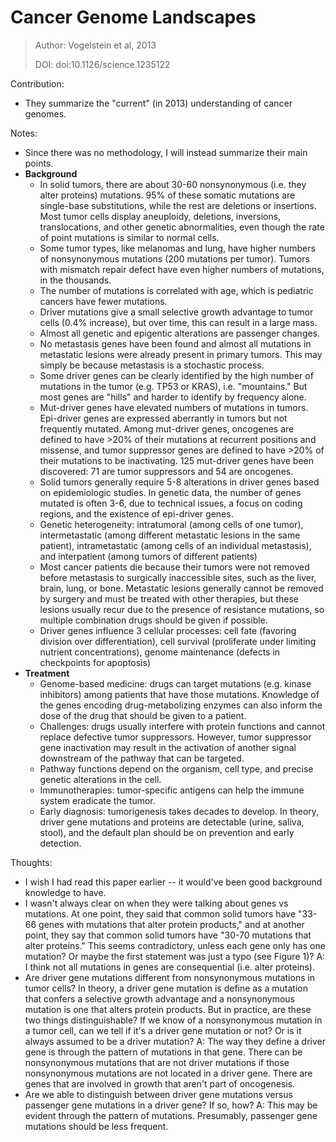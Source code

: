 # **Cancer Genome Landscapes**

> Author: Vogelstein et al, 2013
>
> DOI: doi:10.1126/science.1235122

Contribution: 

- They summarize the "current" (in 2013) understanding of cancer genomes. 

Notes: 

- Since there was no methodology, I will instead summarize their main points.
- **Background** 
  - In solid tumors, there are about 30-60 nonsynonymous (i.e. they alter proteins) mutations. 95% of these somatic mutations are single-base substitutions, while the rest are deletions or insertions. Most tumor cells display aneuploidy, deletions, inversions, translocations, and other genetic abnormalities, even though the rate of point mutations is similar to normal cells.
  - Some tumor types, like melanomas and lung, have higher numbers of nonsynonymous mutations (200 mutations per tumor). Tumors with mismatch repair defect have even higher numbers of mutations, in the thousands.
  - The number of mutations is correlated with age, which is pediatric cancers have fewer mutations.
  - Driver mutations give a small selective growth advantage to tumor cells (0.4% increase), but over time, this can result in a large mass.
  - Almost all genetic and epigentic alterations are passenger changes.
  - No metastasis genes have been found and almost all mutations in metastatic lesions were already present in primary tumors. This may simply be because metastasis is a stochastic process.
  - Some driver genes can be clearly identified by the high number of mutations in the tumor (e.g. TP53 or KRAS), i.e. "mountains." But most genes are "hills" and harder to identify by frequency alone.
  - Mut-driver genes have elevated numbers of mutations in tumors. Epi-driver genes are expressed aberrantly in tumors but not frequently mutated. Among mut-driver genes, oncogenes are defined to have >20% of their mutations at recurrent positions and missense, and tumor suppressor genes are defined to have >20% of their mutations to be inactivating. 125 mut-driver genes have been discovered: 71 are tumor suppressors and 54 are oncogenes. 
  - Solid tumors generally require 5-8 alterations in driver genes based on epidemiologic studies. In genetic data, the number of genes mutated is often 3-6, due to technical issues, a focus on coding regions, and the existence of epi-driver genes.
  - Genetic heterogeneity: intratumoral (among cells of one tumor), intermetastatic (among different metastatic lesions in the same patient), intrametastatic (among cells of an individual metastasis), and interpatient (among tumors of different patients)
  - Most cancer patients die because their tumors were not removed before metastasis to surgically inaccessible sites, such as the liver, brain, lung, or bone. Metastatic lesions generally cannot be removed by surgery and must be treated with other therapies, but these lesions usually recur due to the presence of resistance mutations, so multiple combination drugs should be given if possible.
  - Driver genes influence 3 cellular processes: cell fate (favoring division over differentiation), cell survival (proliferate under limiting nutrient concentrations), genome maintenance (defects in checkpoints for apoptosis)
- **Treatment**
  - Genome-based medicine: drugs can target mutations (e.g. kinase inhibitors) among patients that have those mutations. Knowledge of the genes encoding drug-metabolizing enzymes can also inform the dose of the drug that should be given to a patient.
  - Challenges: drugs usually interfere with protein functions and cannot replace defective tumor suppressors. However, tumor suppressor gene inactivation may result in the activation of another signal downstream of the pathway that can be targeted.
  - Pathway functions depend on the organism, cell type, and precise genetic alterations in the cell.
  - Immunotherapies: tumor-specific antigens can help the immune system eradicate the tumor.
  - Early diagnosis: tumorigenesis takes decades to develop. In theory, driver gene mutations and proteins are detectable (urine, saliva, stool), and the default plan should be on prevention and early detection.

Thoughts:

- I wish I had read this paper earlier -- it would've been good background knowledge to have.
- I wasn't always clear on when they were talking about genes vs mutations. At one point, they said that common solid tumors have "33-66 genes with mutations that alter protein products," and at another point, they say that common solid tumors have "30-70 mutations that alter proteins." This seems contradictory, unless each gene only has one mutation? Or maybe the first statement was just a typo (see Figure 1)? A: I think not all mutations in genes are consequential (i.e. alter proteins).
- Are driver gene mutations different from nonsynonymous mutations in tumor cells? In theory, a driver gene mutation is define as a mutation that confers a selective growth advantage and a nonsynonymous mutation is one that alters protein products. But in practice, are these two things distinguishable? If we know of a nonsynonymous mutation in a tumor cell, can we tell if it's a driver gene mutation or not? Or is it always assumed to be a driver mutation? A: The way they define a driver gene is through the pattern of mutations in that gene. There can be nonsynonymous mutations that are not driver mutations if those nonsynonymous mutations are not located in a driver gene. There are genes that are involved in growth that aren't part of oncogenesis.
- Are we able to distinguish between driver gene mutations versus passenger gene mutations in a driver gene? If so, how? A: This may be evident through the pattern of mutations. Presumably, passenger gene mutations should be less frequent. 